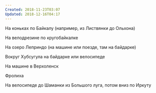 ```yaml
---
Created: 2018-11-23T03:07
Updated: 2018-12-16T04:17
---
```

На коньках по Байкалу (например, из Листвянки до Ольхона)

На велодрезине по кругобайкалке

На озеро Леприндо (на машине или поезде, там на байдарке)

Вокруг Хубсугула на байдарке или велосипеде

На машине в Верхоленск

Фролиха

На велосипеде до Шаманки из Большого луга, потом вниз по Иркуту